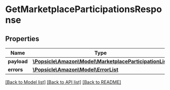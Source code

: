 # GetMarketplaceParticipationsResponse

## Properties
Name | Type | Description | Notes
------------ | ------------- | ------------- | -------------
**payload** | [**\Popsicle\Amazon\Model\MarketplaceParticipationList**](MarketplaceParticipationList.md) |  | [optional] 
**errors** | [**\Popsicle\Amazon\Model\ErrorList**](ErrorList.md) |  | [optional] 

[[Back to Model list]](../../README.md#documentation-for-models) [[Back to API list]](../../README.md#documentation-for-api-endpoints) [[Back to README]](../../README.md)

